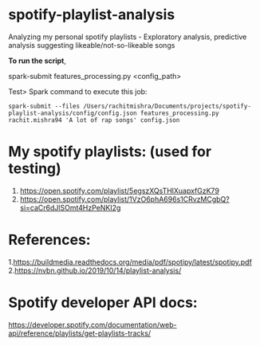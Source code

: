 # spotify-playlist-analysis
Analyzing my personal spotify playlists - Exploratory analysis, predictive analysis suggesting likeable/not-so-likeable songs

**To run the script**,

spark-submit features_processing.py <username> <playlistname> <config_path>

Test>
Spark command to execute this job:

`spark-submit --files /Users/rachitmishra/Documents/projects/spotify-playlist-analysis/config/config.json features_processing.py rachit.mishra94 'A lot of rap songs' config.json`


# My spotify playlists: (used for testing)
1. https://open.spotify.com/playlist/5egszXQsTHlXuapxfGzK79
2. https://open.spotify.com/playlist/1VzO6phA696s1CRvzMCgbQ?si=caCr6dJlSOmt4HzPeNKI2g



# References:
1.https://buildmedia.readthedocs.org/media/pdf/spotipy/latest/spotipy.pdf
2.https://nvbn.github.io/2019/10/14/playlist-analysis/


# Spotify developer API docs:
https://developer.spotify.com/documentation/web-api/reference/playlists/get-playlists-tracks/
